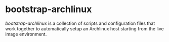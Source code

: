 # bootstrap-archlinux
_bootstrap-archlinux_ is a collection of scripts and configuration files that
work together to automatically setup an Archlinux host starting from the live
image environment.
